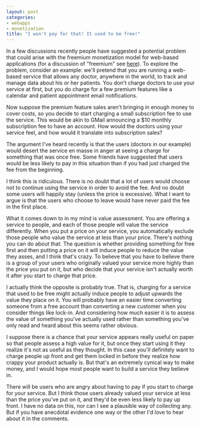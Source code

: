 ```yaml
---
layout: post
categories:
- webapps
- monetization
title: "I won't pay for that! It used to be free!"
---
```


In a few discussions recently people have suggested a potential problem that could arise with the
freemium monetization model for web-based applications (for a discussion of "freemium" see [here][1]).
To explore the problem, consider an example: we'll pretend that you are running a web-based service that
allows any doctor, anywhere in the world, to track and manage data about his or her patients. You don't charge
doctors to use your service at first, but you do charge for a few premium features like a calendar and
patient appointment email notifications.

Now suppose the premium feature sales aren't bringing in enough money to cover costs, so you decide to
start charging a small subscription fee to use the service. This would be akin to GMail announcing a
$10 monthly subscription fee to have an account. How would the doctors using your service feel, and
how would it translate into subscription sales?

The argument I've heard recently is that the users (doctors in our example) would desert the service
en masse in anger at seeing a charge for something that was once free. Some friends have suggested that
users would be less likely to pay in this situation than if you had just charged the fee from the
beginning.

I think this is ridiculous. There is no doubt that a lot of users would choose not to continue using the
service in order to avoid the fee. And no doubt some users will happily stay (unless the price is excessive).
What I want to argue is that the users who choose to leave would have never paid the fee in the first place.

What it comes down to in my mind is value assessment. You are offering a service to people, and each of
those people will value the service differently. When you put a price on your service, you automatically
exclude those people who value the service at less than your price. There's nothing you can do about that.
The question is whether providing something for free first and then putting a price on it will induce
people to reduce the value they asses, and I think that's crazy. To believe that you have to believe there
is a group of your users who originally valued your service more highly than the price you put on it,
but who decide that your service isn't actually worth it after you start to charge that price.

I actually think the opposite is probably true. That is, charging for a service that used to be free
might actually induce people to adjust upwards the value they place on it. You will probably have
an easier time converting someone from a free account than converting a new customer when you consider
things like lock-in. And considering how much easier it is to assess the value of something you've
actually used rather than something you've only read and heard about this seems rather obvious.

I suppose there is a chance that your service appears really useful on paper so that people assess a high
value for it, but once they start using it they realize it's not as useful as they thought. In this case
you'll definitely want to charge people up front and get them locked in before they realize how crappy
your product actually is. But that's an extremely cynical way to make money, and I would hope most
people want to build a service they believe in.

There will be users who are angry about having to pay if you start to charge for your service. But I
think those users already valued your service at less than the price you've put on it, and they'd be
even less likely to pay up front. I have no data on this, nor can I see a plausible way of collecting
any. But if you have anecdotal evidence one way or the other I'd love to hear about it in the comments.

[1]:http://en.wikipedia.org/wiki/Freemium
